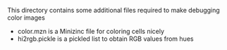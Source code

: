 This directory contains some additional files required to make debugging color images

* color.mzn is a Minizinc file for coloring cells nicely
* hi2rgb.pickle is a pickled list to obtain RGB values from hues
